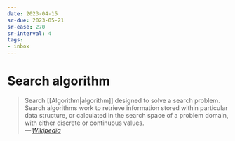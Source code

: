 ```yaml
---
date: 2023-04-15
sr-due: 2023-05-21
sr-ease: 270
sr-interval: 4
tags:
- inbox
---
```


# Search algorithm

> Search [[Algorithm|algorithm]] designed to solve a search problem. Search
> algorithms work to retrieve information stored within particular data
> structure, or calculated in the search space of a problem domain, with either
> discrete or continuous values.\
> — <cite>[Wikipedia](https://en.wikipedia.org/wiki/Search_algorithm)</cite>
